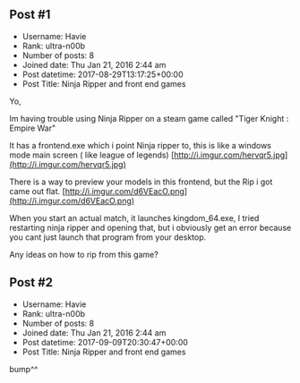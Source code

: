 ## Post #1
- Username: Havie
- Rank: ultra-n00b
- Number of posts: 8
- Joined date: Thu Jan 21, 2016 2:44 am
- Post datetime: 2017-08-29T13:17:25+00:00
- Post Title: Ninja Ripper and front end games

Yo,

Im having trouble using Ninja Ripper on a steam game called "Tiger Knight : Empire War"

It has a frontend.exe which i point Ninja ripper to, this is like a windows mode main screen ( like league of legends)
[http://i.imgur.com/hervqr5.jpg](http://i.imgur.com/hervqr5.jpg)

There is a way to preview your models in this frontend, but the Rip i got came out flat.
[http://i.imgur.com/d6VEacO.png](http://i.imgur.com/d6VEacO.png)

When you start an actual match, it launches kingdom_64.exe,
I tried restarting ninja ripper and opening that, but i obviously get an error because you cant just launch that program from your desktop.

Any ideas on how to rip from this game?
## Post #2
- Username: Havie
- Rank: ultra-n00b
- Number of posts: 8
- Joined date: Thu Jan 21, 2016 2:44 am
- Post datetime: 2017-09-09T20:30:47+00:00
- Post Title: Ninja Ripper and front end games

bump^^

